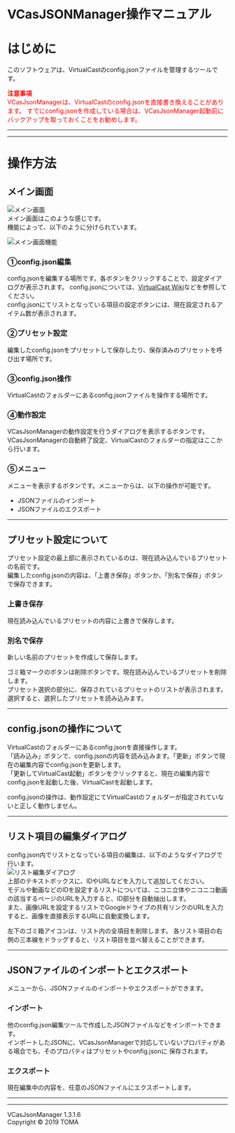# VCasJSONManager操作マニュアル
# はじめに
このソフトウェアは、VirtualCastのconfig.jsonファイルを管理するツールです。  

<span style="color:red">**注意事項**  
VCasJsonManagerは、VirtualCastのconfig.jsonを直接書き換えることがあります。
すでにconfig.jsonを作成している場合は、VCasJsonManager起動前にバックアップを取っておくことをお勧めします。</span>

***
***
# 操作方法

## メイン画面
![メイン画面](Image/MainWindow.png)  
メイン画面はこのような感じです。  
機能によって、以下のように分けられています。  

![メイン画面機能](Image/MainWindowDesc.png)  

### ①config.json編集
config.jsonを編集する場所です。各ボタンをクリックすることで、設定ダイアログが表示されます。
config.jsonについては、[VirtualCast Wiki](https://virtualcast.jp/wiki/doku.php?id=%E3%82%AB%E3%82%B9%E3%82%BF%E3%83%9E%E3%82%A4%E3%82%BA:config.json%E3%81%AE%E8%A8%AD%E5%AE%9A%E4%B8%80%E8%A6%A7)などを参照してください。  
config.jsonにてリストとなっている項目の設定ボタンには、現在設定されるアイテム数が表示されます。

### ②プリセット設定
編集したconfig.jsonをプリセットして保存したり、保存済みのプリセットを呼び出す場所です。

### ③config.json操作
VirtualCastのフォルダーにあるconfig.jsonファイルを操作する場所です。

### ④動作設定
VCasJsonManagerの動作設定を行うダイアログを表示するボタンです。VCasJsonManagerの自動終了設定、VirtualCastのフォルダーの指定はここから行います。

### ⑤メニュー
メニューを表示するボタンです。メニューからは、以下の操作が可能です。
- JSONファイルのインポート
- JSONファイルのエクスポート

***
## プリセット設定について
プリセット設定の最上部に表示されているのは、現在読み込んでいるプリセットの名前です。  
編集したconfig.jsonの内容は、「上書き保存」ボタンか、「別名で保存」ボタンで保存できます。

### 上書き保存
現在読み込んでいるプリセットの内容に上書きで保存します。
### 別名で保存
新しい名前のプリセットを作成して保存します。

ゴミ箱マークのボタンは削除ボタンです。現在読み込んでいるプリセットを削除します。  
プリセット選択の部分に、保存されているプリセットのリストが表示されます。選択すると、選択したプリセットを読み込みます。

***

## config.jsonの操作について
VirtualCastのフォルダーにあるconfig.jsonを直接操作します。  
「読み込み」ボタンで、config.jsonの内容を読み込みます。「更新」ボタンで現在の編集内容でconfig.jsonを更新します。  
「更新してVirtualCast起動」ボタンをクリックすると、現在の編集内容でconfig.jsonを起動した後、VirtualCastを起動します。

config.jsonの操作は、動作設定にてVirtualCastのフォルダーが指定されていないと正しく動作しません。

***

## リスト項目の編集ダイアログ
config.json内でリストとなっている項目の編集は、以下のようなダイアログで行います。  
![リスト編集ダイアログ](Image/ListDialog.png)  
上部のテキストボックスに、IDやURLなどを入力して追加してください。  
モデルや動画などのIDを設定するリストについては、ニコニ立体やニコニコ動画の該当するページのURLを入力すると、ID部分を自動抽出します。  
また、画像URLを設定するリストでGoogleドライブの共有リンクのURLを入力すると、画像を直接表示するURLに自動変換します。

左下のゴミ箱アイコンは、リスト内の全項目を削除します。
各リスト項目の右側の三本線をドラッグすると、リスト項目を並べ替えることができます。

***

## JSONファイルのインポートとエクスポート
メニューから、JSONファイルのインポートやエクスポートができます。

### インポート
他のconfig.json編集ツールで作成したJSONファイルなどをインポートできます。  
インポートしたJSONに、VCasJsonManagerで対応していないプロパティがある場合でも、そのプロパティはプリセットやconfig.jsonに
保存されます。

### エクスポート
現在編集中の内容を、任意のJSONファイルにエクスポートします。

***
***
VCasJsonManager 1.3.1.6  
Copyright © 2019 TOMA
